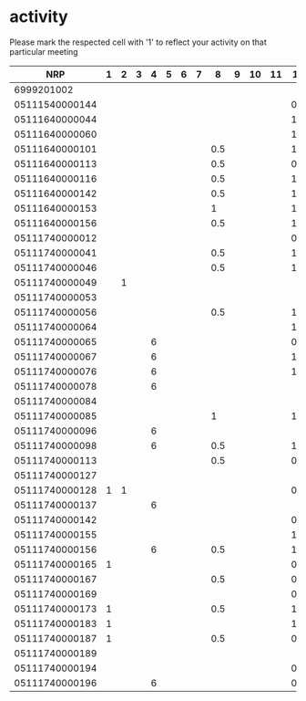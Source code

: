 # activity
Please mark the respected cell with '1' to reflect your activity on that particular meeting

| NRP            | 1 | 2 | 3 | 4 | 5 | 6 | 7 | 8 | 9 | 10 | 11 | 12 | 13 | 14 | 15 | 16 |
|----------------|---|---|---|---|---|---|---|---|---|----|----|----|----|----|----|----|
| 6999201002     |   |   |   |   |   |   |   |   |   |    |    |    |    |    |    |    |
| 05111540000144 |   |   |   |   |   |   |   |   |   |    |    | 0.5|    |    |    |    |
| 05111640000044 |   |   |   |   |   |   |   |   |   |    |    | 1  |    |    |    |    |
| 05111640000060 |   |   |   |   |   |   |   |   |   |    |    | 1  |    |    |    |    |
| 05111640000101 |   |   |   |   |   |   |   |0.5|   |    |    | 1  |    |    |    |    |
| 05111640000113 |   |   |   |   |   |   |   |0.5|   |    |    | 0.5|    |    |    |    |
| 05111640000116 |   |   |   |   |   |   |   |0.5|   |    |    | 1  |    |    |    |    |
| 05111640000142 |   |   |   |   |   |   |   |0.5|   |    |    | 1  |    |    |    |    |
| 05111640000153 |   |   |   |   |   |   |   | 1 |   |    |    | 1  |    |    |    |    |
| 05111640000156 |   |   |   |   |   |   |   |0.5|   |    |    | 1  |    |    |    |    |
| 05111740000012 |   |   |   |   |   |   |   |   |   |    |    | 0.5|    |    |    |    |
| 05111740000041 |   |   |   |   |   |   |   |0.5|   |    |    | 1  |    |    |    |    |
| 05111740000046 |   |   |   |   |   |   |   |0.5|   |    |    | 1  |    |    |    |    |
| 05111740000049 |   | 1 |   |   |   |   |   |   |   |    |    |    |    |    |    |    |
| 05111740000053 |   |   |   |   |   |   |   |   |   |    |    |    |    |    |    |    |
| 05111740000056 |   |   |   |   |   |   |   |0.5|   |    |    | 1  |    |    |    |    |
| 05111740000064 |   |   |   |   |   |   |   |   |   |    |    | 1  |    |    |    |    |
| 05111740000065 |   |   |   | 6 |   |   |   |   |   |    |    | 0.5|    |    |    |    |
| 05111740000067 |   |   |   | 6 |   |   |   |   |   |    |    | 1  |    |    |    |    |
| 05111740000076 |   |   |   | 6 |   |   |   |   |   |    |    | 1  |    |    |    |    |
| 05111740000078 |   |   |   | 6 |   |   |   |   |   |    |    |    |    |    |    |    |
| 05111740000084 |   |   |   |   |   |   |   |   |   |    |    |    |    |    |    |    |
| 05111740000085 |   |   |   |   |   |   |   | 1 |   |    |    | 1  |    |    |    |    |
| 05111740000096 |   |   |   | 6 |   |   |   |   |   |    |    |    |    |    |    |    |
| 05111740000098 |   |   |   | 6 |   |   |   |0.5|   |    |    | 1  |    |    |    |    |
| 05111740000113 |   |   |   |   |   |   |   |0.5|   |    |    | 0.5|    |    |    |    |
| 05111740000127 |   |   |   |   |   |   |   |   |   |    |    |    |    |    |    |    |
| 05111740000128 | 1 | 1 |   |   |   |   |   |   |   |    |    | 0.5|    |    |    |    |
| 05111740000137 |   |   |   | 6 |   |   |   |   |   |    |    |    |    |    |    |    |
| 05111740000142 |   |   |   |   |   |   |   |   |   |    |    | 0.5|    |    |    |    |
| 05111740000155 |   |   |   |   |   |   |   |   |   |    |    | 1  |    |    |    |    |
| 05111740000156 |   |   |   | 6 |   |   |   |0.5|   |    |    | 1  |    |    |    |    |
| 05111740000165 | 1 |   |   |   |   |   |   |   |   |    |    | 0.5|    |    |    |    |
| 05111740000167 |   |   |   |   |   |   |   |0.5|   |    |    | 0.5|    |    |    |    |
| 05111740000169 |   |   |   |   |   |   |   |   |   |    |    | 0.5|    |    |    |    |
| 05111740000173 | 1 |   |   |   |   |   |   |0.5|   |    |    | 1  |    |    |    |    |
| 05111740000183 | 1 |   |   |   |   |   |   |   |   |    |    | 1  |    |    |    |    |
| 05111740000187 | 1 |   |   |   |   |   |   |0.5|   |    |    | 0.5|    |    |    |    |
| 05111740000189 |   |   |   |   |   |   |   |   |   |    |    |    |    |    |    |    |
| 05111740000194 |   |   |   |   |   |   |   |   |   |    |    | 0.5|    |    |    |    |
| 05111740000196 |   |   |   | 6 |   |   |   |   |   |    |    | 0.5|    |    |    |    |
